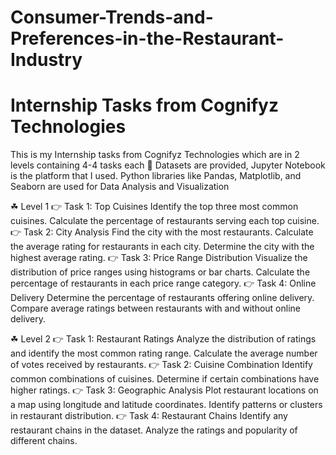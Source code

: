# Consumer-Trends-and-Preferences-in-the-Restaurant-Industry
# Internship Tasks from Cognifyz Technologies

This is my Internship tasks from Cognifyz Technologies which are in 2 levels containing 4-4 tasks each
🐾 Datasets are provided, Jupyter Notebook is the platform that I used. Python libraries like Pandas, Matplotlib, and Seaborn are used for Data Analysis and Visualization

☘ Level 1
👉 Task 1: Top Cuisines
Identify the top three most common cuisines.
Calculate the percentage of restaurants serving each top cuisine.
👉 Task 2: City Analysis
Find the city with the most restaurants.
Calculate the average rating for restaurants in each city.
Determine the city with the highest average rating.
👉 Task 3: Price Range Distribution
Visualize the distribution of price ranges using histograms or bar charts.
Calculate the percentage of restaurants in each price range category.
👉 Task 4: Online Delivery
Determine the percentage of restaurants offering online delivery.
Compare average ratings between restaurants with and without online delivery.

☘ Level 2
👉 Task 1: Restaurant Ratings
Analyze the distribution of ratings and identify the most common rating range.
Calculate the average number of votes received by restaurants.
👉 Task 2: Cuisine Combination
Identify common combinations of cuisines.
Determine if certain combinations have higher ratings.
👉 Task 3: Geographic Analysis
Plot restaurant locations on a map using longitude and latitude coordinates.
Identify patterns or clusters in restaurant distribution.
👉 Task 4: Restaurant Chains
Identify any restaurant chains in the dataset.
Analyze the ratings and popularity of different chains.
